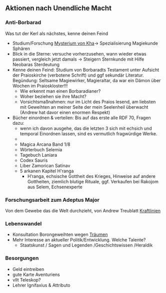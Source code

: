 ## Aktionen nach Unendliche Macht

### Anti-Borbarad
Was tut der Kerl als nächstes, kenne deinen Feind
* Studium/Forschung [Mysterium von Kha](lore#Mysterium%20von%20Kha)-> Spezialisierung Magiekunde Sphären 
* Blick in die Sterne: versuche vorherzusehen, wann wieder etwas passiert, vergleich jetzt damals -> Steigern Sternkunde mit Hilfe Neobaras Sterdeutung
* Kenne deinen Feind: Studium von Borbaradts Testament unter Aufsicht der Praioskirche (verbotene Schrift) und ggf sekundär Literatur. Begündung: Seltsame Magiewirker, Magieraltar, da war ein Dämon über Wochen im Praioskloster!!!
	* Wie erkennt man einen Borbaradianer?
	* Woher beziehen sie ihre Macht?
	* Vorsichtsmaßnahmen: nur im Licht des Praios lesend, am liebsten mit Geweihten an meiner Seite der mein Seelenheil überwacht (Andrew hat davor einen enormen Respekt)
* Bücher einordnen & verteilen: Bis auf das erste alle RDF 70, Fragen dazu: 
	* wenn ich davon ausgehe, das die letzten 3 sich mit echsich und temporal Einordnen lassen, sind es vermutlich fragwürdige Werke. 
	* 
	* Magica Arcana Band 1/8
	* Wörterbuch Selemia
	* Tagebuch Laniara
	* Codex Sauris
	* Liber Zamorican Satinav
	* 5 arkanen Kapitel H'ranga 
		* H’ranga, echsische Gottheit des Krieges, Hinweise auf andere Gottheiten, ziemlich blutige Rituale, ggf. Verkaufen bei Rakojom aus Selem, Echsenexperte
	
### Forschungsarbeit zum Adeptus Major
Von dem Gewebe das die Welt durchzieht, von Andrew Treublatt [Kraftlinien](Notizen/Kraftlinien.md) 

### Lebenswandel
* Konsultation Borongeweihten wegen [Träumen](Notizen/Träume.md)
* Mehr Interesse an aktueller Politik/Entwicklung. Welche Talente?
	* Staatskunst / Sagen und Legenden /Geschichtswissen /Heraldik

### Besorgungen
* Geld eintreiben
* gute Karte Aventuriens
* vllt Teleskop?
* Lehrer Ignifaxius & Attributo


 




